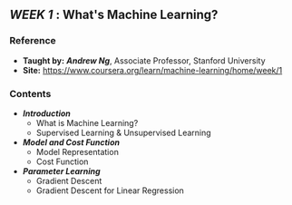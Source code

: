 ## **_WEEK 1_** : What's Machine Learning?

### Reference
* **Taught by:** _**Andrew Ng**_, Associate Professor, Stanford University
* **Site:** https://www.coursera.org/learn/machine-learning/home/week/1
### 
### Contents
* _**Introduction**_
  * What is Machine Learning?
  * Supervised Learning & Unsupervised Learning
* _**Model and Cost Function**_
  * Model Representation
  * Cost Function
* _**Parameter Learning**_
  * Gradient Descent
  * Gradient Descent for Linear Regression
